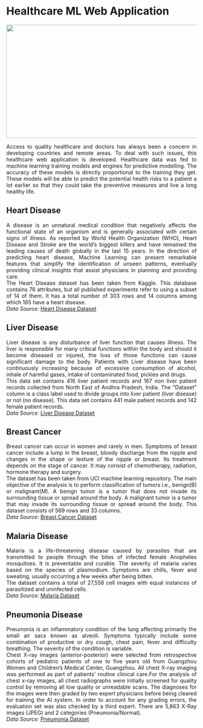 # Healthcare ML Web Application

<img src="/static/medical.jpg" width="1000" height="300" />
<div align="justify">
  
Access to quality healthcare and doctors has always been a concern in developing countries and remote areas. To deal with such issues, this healthcare web application is developed. Healthcare data was fed to machine learning training models and engines for predictive modelling. The accuracy of these models is directly proportional to the training they get. These models will be able to predict the potential health risks to a patient a lot earlier so that they could take the preventive measures and live a long healthy life.<br />


## Heart Disease
A disease is an unnatural medical condition that negatively affects the functional state of an organism and is generally associated with certain signs of illness. As reported by World Health Organization (WHO), Heart Disease and Stroke are the world’s biggest killers and have remained the leading causes of death globally in the last 15 years. In the direction of predicting heart disease, Machine Learning can present remarkable features that simplify the identification of unseen patterns, eventually providing clinical insights that assist physicians in planning and providing care.<br />
The Heart Disease dataset has been taken from Kaggle. This database contains 76 attributes, but all published experiments refer to using a subset of 14 of them. It has a total number of 303 rows and 14 columns among which 165 have a heart disease.<br />
*Data Source:* [Heart Disease Dataset](https://www.kaggle.com/johnsmith88/heart-disease-dataset)

## Liver Disease
Liver disease is any disturbance of liver function that causes illness. The liver is responsible for many critical functions within the body and should it become diseased or injured, the loss of those functions can cause significant damage to the body. Patients with Liver disease have been continuously increasing because of excessive consumption of alcohol, inhale of harmful gases, intake of contaminated food, pickles and drugs.<br />
This data set contains 416 liver patient records and 167 non liver patient records collected from North East of Andhra Pradesh, India. The "Dataset" column is a class label used to divide groups into liver patient (liver disease) or not (no disease). This data set contains 441 male patient records and 142 female patient records.<br />
*Data Source:* [Liver Disease Dataset](https://www.kaggle.com/uciml/indian-liver-patient-records)

## Breast Cancer
Breast cancer can occur in women and rarely in men. Symptoms of breast cancer include a lump in the breast, bloody discharge from the nipple and changes in the shape or texture of the nipple or breast. Its treatment depends on the stage of cancer. It may consist of chemotherapy, radiation, hormone therapy and surgery.<br />
The dataset has been taken from UCI machine learning repository. The main objective of the analysis is to perform classification of tumors i.e., benign(B) or malignant(M). A benign tumor is a tumor that does not invade its surrounding tissue or spread around the body. A malignant tumor is a tumor that may invade its surrounding tissue or spread around the body. This dataset consists of 569 rows and 33 columns.<br />
*Data Source:* [Breast Cancer Dataset](https://archive.ics.uci.edu/ml/datasets/Breast+Cancer+Wisconsin+%28Diagnostic%29)

## Malaria Disease
Malaria is a life-threatening disease caused by parasites that are transmitted to people through the bites of infected female Anopheles mosquitoes. It is preventable and curable. The severity of malaria varies based on the species of plasmodium. Symptoms are chills, fever and sweating, usually occurring a few weeks after being bitten.<br />
The dataset contains a total of 27,558 cell images with equal instances of parasitized and uninfected cells.<br />
*Data Source:* [Malaria Dataset](https://lhncbc.nlm.nih.gov/publication/pub9932)

## Pneumonia Disease
Pneumonia is an inflammatory condition of the lung affecting primarily the small air sacs known as alveoli. Symptoms typically include some combination of productive or dry cough, chest pain, fever and difficulty breathing. The severity of the condition is variable.<br />
Chest X-ray images (anterior-posterior) were selected from retrospective cohorts of pediatric patients of one to five years old from Guangzhou Women and Children’s Medical Center, Guangzhou. All chest X-ray imaging was performed as part of patients’ routine clinical care.For the analysis of chest x-ray images, all chest radiographs were initially screened for quality control by removing all low quality or unreadable scans. The diagnoses for the images were then graded by two expert physicians before being cleared for training the AI system. In order to account for any grading errors, the evaluation set was also checked by a third expert. There are 5,863 X-Ray images (JPEG) and 2 categories (Pneumonia/Normal).<br />
*Data Source:* [Pneumonia Dataset](https://data.mendeley.com/datasets/rscbjbr9sj/2)

</div>
